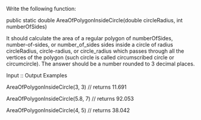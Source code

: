 Write the following function:

public static double AreaOfPolygonInsideCircle(double circleRadius, int numberOfSides)

It should calculate the area of a regular polygon of numberOfSides, number-of-sides, or number_of_sides sides inside a circle of radius circleRadius, circle-radius, or circle_radius which passes through all the vertices of the polygon (such circle is called circumscribed circle or circumcircle). The answer should be a number rounded to 3 decimal places.

Input :: Output Examples

AreaOfPolygonInsideCircle(3, 3) // returns 11.691

AreaOfPolygonInsideCircle(5.8, 7) // returns 92.053

AreaOfPolygonInsideCircle(4, 5) // returns 38.042
